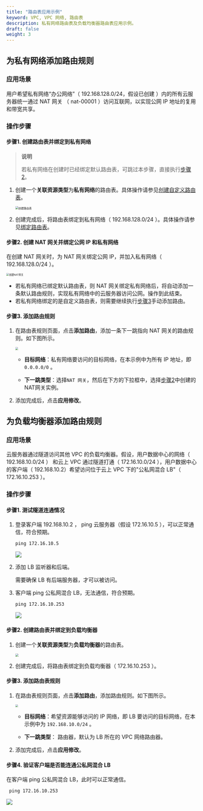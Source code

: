 ```yaml
---
title: "路由表应用示例"
keyword: VPC, VPC 网络, 路由表
description: 私有网络路由表及负载均衡器路由表应用示例。
draft: false
weight: 3
---
```


## 为私有网络添加路由规则

### 应用场景

用户希望私有网络“办公网络”（ 192.168.128.0/24，假设已创建 ）内的所有云服务器统一通过 NAT 网关 （ nat-00001 ）访问互联网，以实现公网 IP 地址的复用和带宽共享。

### 操作步骤

#### 步骤1. 创建路由表并绑定到私有网络

> **说明**
>
> 若私有网络在创建时已经绑定默认路由表，可跳过本步骤，直接执行[步骤2](#步骤2-创建-nat-网关并绑定公网-ip-和私有网络)。

1. 创建一个**关联资源类型**为**私有网络**的路由表。具体操作请参见[创建自定义路由表](/02_route_function/#创建自定义路由表)。

   <img src="../../../_images/504002_create_routetable.png" alt="创建路由表" style="zoom:50%;" />

2. 创建完成后，将路由表绑定到私有网络（ 192.168.128.0/24 ）。具体操作请参见[绑定路由表](../02_route_function/#绑定自定义路由表)。

#### 步骤2. 创建 NAT 网关并绑定公网 IP 和私有网络

在创建 NAT 网关时，为 NAT 网关绑定公网 IP，并加入私有网络（ 192.168.128.0/24 ）。

<img src="../../../_images/504003_create_nat.png" alt="创建NAT网关" style="zoom:45%;" />

- 若私有网络已绑定默认路由表，则 NAT 网关绑定私有网络后，将自动添加一条默认路由规则，实现私有网络中的云服务器访问公网。操作到此结束。
- 若私有网络绑定的是自定义路由表，则需要继续执行[步骤3](#3-添加路由规则)手动添加路由。

#### 步骤3. 添加路由规则

1. 在路由表规则页面，点击**添加路由**，添加一条下一跳指向 NAT 网关的路由规则。如下图所示。

   <img src="../../../_images/504003_route_to_nat.png"  style="zoom:45%;" />

   - **目标网络**：私有网络要访问的目标网络，在本示例中为所有 IP 地址，即`0.0.0.0/0` 。

   - **下一跳类型**：选择`NAT 网关`，然后在下方的下拉框中，选择[步骤2](#步骤2-创建-nat-网关并绑定公网-ip-和私有网络)中创建的NAT网关实例。

2. 添加完成后，点击**应用修改**。

## 为负载均衡器添加路由规则

### 应用场景

云服务器通过隧道访问其他 VPC 的负载均衡器。假设，用户数据中心的网络（ 192.168.10.0/24 ） 和云上 VPC 通过隧道打通（ 172.16.10.0/24 ），用户数据中心的客户端（ 192.168.10.2）希望访问位于云上 VPC 下的"公私网混合 LB"（ 172.16.10.253 ）。

### 操作步骤

#### 步骤1. 测试隧道连通情况

1. 登录客户端 192.168.10.2 ， ping 云服务器（假设 172.16.10.5 ），可以正常通信，符合预期。

   ```
   ping 172.16.10.5
   ```

   ![](../../../_images/504003_ping_vpn_instance.jpg)

2. 添加 LB 监听器和后端。

   需要确保 LB 有后端服务器，才可以被访问。

3. 客户端 ping 公私网混合 LB，无法通信，符合预期。

   ```
   ping 172.16.10.253
   ```

   ![](../../../_images/504003_ping_vpn_lb1.jpg)

#### 步骤2. 创建路由表并绑定到负载均衡器

1. 创建一个**关联资源类型**为**负载均衡器**的路由表。

   <img src="../../../_images/504003_routetable_lb.png" style="zoom:50%;" />

2. 创建完成后，将路由表绑定到负载均衡器（ 172.16.10.253 ）。

#### 步骤3. 添加路由表规则

1. 在路由表规则页面，点击**添加路由**，添加路由规则。如下图所示。

   <img src="../../../_images/504003_lb_routerules.png"  style="zoom:45%;" />

   - **目标网络**：希望资源能够访问的 IP 网络，即 LB 要访问的目标网络，在本示例中为 `192.168.10.0/24` 。

   - **下一跳类型**： 路由器，默认为 LB 所在的 VPC 网络路由器。

2. 添加完成后，点击**应用修改**。

#### 步骤4. 验证客户端是否能连通公私网混合 LB

在客户端 ping 公私网混合 LB，此时可以正常通信。

```
 ping 172.16.10.253
```

![](../../../_images/504003_ping_vpn_lb2.jpg)

